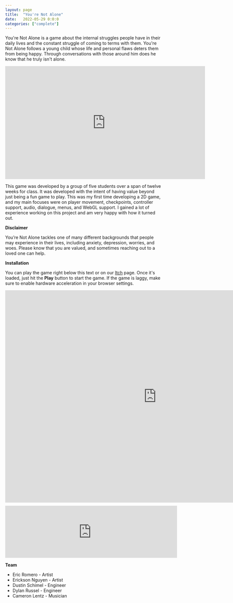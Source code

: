 ```yaml
---
layout: page
title:  "You're Not Alone"
date:   2022-05-29 0:0:0
categories: ["complete"]
---
```

You're Not Alone is a game about the internal struggles people have in their daily lives and the constant struggle of coming to terms with them. You're Not Alone follows a young child whose life and personal flaws deters them from being happy. Through conversations with those around him does he know that he truly isn't alone.

<center><iframe width="642" height="362" src="https://www.youtube-nocookie.com/embed/s7HZhZlG4oY?si=sRawdrvyLiOKxSuL" title="YouTube video player" frameborder="0" allow="accelerometer; autoplay; clipboard-write; encrypted-media; gyroscope; picture-in-picture; web-share" referrerpolicy="strict-origin-when-cross-origin" allowfullscreen></iframe></center>

This game was developed by a group of five students over a span of twelve weeks for class. It was developed with the intent of having value beyond just being a fun game to play. This was my first time developing a 2D game, and my main focuses were on player movement, checkpoints, controller support, audio, dialogue, menus, and WebGL support. I gained a lot of experience working on this project and am very happy with how it turned out.

**Disclaimer**

You’re Not Alone tackles one of many different backgrounds that people may experience in their lives, including anxiety, depression, worries, and woes. Please know that you are valued, and sometimes reaching out to a loved one can help.

**Installation** 

You can play the game right below this text or on our [Itch][yourenotalone-itch] page. Once it's loaded, just hit the <b>Play</b> button to start the game. If the game is laggy, make sure to enable hardware acceleration in your browser settings.

<center><iframe frameborder="0" src="https://itch.io/embed-upload/7078899?color=535353" allowfullscreen="" width="970" height="680"><a href="https://dustinschimel.itch.io/youre-not-alone">Play You're Not Alone on itch.io</a></iframe></center>

<div style="height:10px;font-size:1px;">&nbsp;</div>

<center><iframe frameborder="0" src="https://itch.io/embed/1645602?bg_color=e3e3e3&amp;fg_color=222222&amp;link_color=fa5c5c&amp;border_color=757575" width="552" height="167"><a href="https://dustinschimel.itch.io/youre-not-alone">You're Not Alone by Dustin Schimel</a></iframe></center>

**Team** 
- Eric Romero - Artist
- Erickson Nguyen - Artist
- Dustin Schimel - Engineer
- Dylan Russel - Engineer
- Cameron Lentz - Musician

[yourenotalone-itch]: https://dustinschimel.itch.io/youre-not-alone
